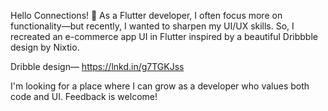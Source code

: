 Hello Connections! 👋
As a Flutter developer, I often focus more on functionality—but recently, I wanted to sharpen my UI/UX skills. So, I recreated an e-commerce app UI in Flutter inspired by a beautiful Dribbble design by Nixtio.

Dribble design—
https://lnkd.in/g7TGKJss

I'm looking for a place where I can grow as a developer who values both code and UI. Feedback is welcome!
